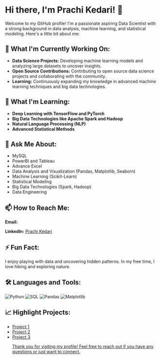 <h1>Hi there, I'm Prachi Kedari! 👋</h1>

  <p>Welcome to my GitHub profile! I'm a passionate aspiring Data Scientist with a strong background in data analysis, machine learning, and statistical modeling. Here's a little bit about me:</p>

  <h2>🔭 What I'm Currently Working On:</h2>
  <ul>
    <li><strong>Data Science Projects:</strong> Developing machine learning models and analyzing large datasets to uncover insights.</li>
    <li><strong>Open Source Contributions:</strong> Contributing to open source data science projects and collaborating with the community.</li>
    <li><strong>Learning:</strong> Continuously expanding my knowledge in advanced machine learning techniques and big data technologies.</li>
  </ul>

  <h2>🌱 What I'm Learning:</h2>
  <ul>
    <li><strong>Deep Learning with TensorFlow and PyTorch</strong></li>
    <li><strong>Big Data Technologies like Apache Spark and Hadoop</strong></li>
    <li><strong>Natural Language Processing (NLP)</strong></li>
    <li><strong>Advanced Statistical Methods</strong></li>
  </ul>

  <h2>💬 Ask Me About:</h2>
  <ul>
    <li>MySQL</li>
    <li>PowerBI and Tableau</li>
    <li>Advance Excel</li>
    <li>Data Analysis and Visualization (Pandas, Matplotlib, Seaborn)</li>
    <li>Machine Learning (Scikit-Learn)</li>
    <li>Statistical Modeling</li>
    <li>Big Data Technologies (Spark, Hadoop)</li>
    <li>Data Engineering</li>
  </ul>

  <h2>📫 How to Reach Me:</h2>
  <p><strong>Email:</strong> <a href="kedariprachi1504@gmail.com"></a></p>
  <p><strong>LinkedIn:</strong> <a href="https://www.linkedin.com/in/prachi-kedari /" target="_blank">Prachi Kedari</a></p>

  <h2>⚡ Fun Fact:</h2>
  <p>I enjoy playing with data and uncovering hidden patterns. In my free time, I love hiking and exploring nature.</p>

  <h2>🛠 Languages and Tools:</h2>
  <p>
    <img src="https://img.shields.io/badge/-Python-3776AB?style=flat&logo=python&logoColor=white" alt="Python">
    <img src="https://img.shields.io/badge/-SQL-4479A1?style=flat&logo=sql&logoColor=white" alt="SQL">
    <img src="https://img.shields.io/badge/-Pandas-150458?style=flat&logo=pandas&logoColor=white" alt="Pandas">
    <img src="https://img.shields.io/badge/-Matplotlib-009688?style=flat&logo=matplotlib&logoColor=white" alt="Matplotlib">
  </p>

  <h2>📈 Highlight Projects:</h2>
  <ul>
    <li><a href="https://github.com/prachikedari15/Trendmart-Dashboard">Project 1</li>
    <li><a href="https://github.com/prachikedari15/Super-store-profit-Dashboard">Project 2</li>
    <li><a href="https://github.com/prachikedari15/Airbnb-Listings-Analysis-">Project 3</li>

  <p>Thank you for visiting my profile! Feel free to reach out if you have any questions or just want to connect.</p>
</body>
</html>
